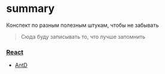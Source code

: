 # summary
Конспект по разным полезным штукам, чтобы не забывать

>Сюда буду записывать то, что лучше запомнить

### [React](https://github.com/RogozhinVladislav/summary/blob/master/react/index.md)
   * [AntD](https://github.com/RogozhinVladislav/summary/blob/master/react/index.md#antd)